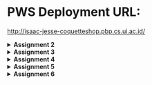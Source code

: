 # PWS Deployment URL:
http://isaac-jesse-coquetteshop.pbp.cs.ui.ac.id/

<details>
<Summary><b>Assignment 2</b></Summary>

# How I implemented the [assignment checklist](https://pbp-fasilkom-ui.github.io/ganjil-2025/en/assignments/individual/assignment-2)

### Creating a new Django project
First, I created the main directory `coquette_shop` with:
```
mkdir coquette-shop
```

To avoid Python version conflicts and to contain the project, I use a Python virtual environment:
```
python -m venv env
env\Scripts\activate
```

Then, populated a **requirements.txt** file, and then installed them with
```
pip install -r requirements.txt
```

After Django is installed, I initialized the project with
```
django-admin startproject coquette_shop .
```

To test if the project is initialized, I added localhost(127.0.0.1) to the allowed hosts section of `settings.py`, then checked if Django showed the new project screen with

```
python manage.py runserver
```

### Creating an application `main` in the project

To create the 'main' application:
```
python manage.py startapp main
```

### Performing routing in the project so that the application `main` can run
This 'main' app needs to be added to the project directory (coquette_shop, not coquette-shop) settings.py **INSTALLED_APPS** field.

So far, 'main' does not have any html files to display, so I will add one in the templates directory as such:
```
cd main
mkdir templates
nvim main.html
```

I filled the **main.html** file with placeholder fields `{{ application_name }}`, `{{ name }}`, and `{{ class }}` where the 'context' will be supplied by views.py at a later step.

### Creating the Product model in `main` application

Since it was specified that there should be a field `name` with CharField, `price` with IntegerField, and `description` with TextField, I filled `main/models.py` with the following class:

```
from django.db import models


class Product(models.Model):
    name = models.CharField(max_length=255)
    price = models.IntegerField()
    description = models.TextField()
    coquetteness = models.IntegerField()
```

### Creating a function in `views.py` to display the application name , name, and class

Since I already created a template `main.html` with placeholder fields two steps ago, I need to create a function in `main/views.py` that simply shows `main.html` and provides context such as the application name, name, and class:

```
from django.shortcuts import render

def show_main(request):
    context = {
            'application_name': 'coquette-shop',
            'class': 'PBD KKI',
            'name': 'Isaac Jesse Boentoro',
    }
    return render(request, "main.html", context)
```

### Routing the `show_main` function in `views.py` to `urls.py`

I added ` path('', include('main.urls'))` to the `urlpatterns` field in `coquette-shop/urls.py` and
```
from django.urls import path
from main.views import show_main

app_name = 'main'
urlpatterns = [
        path('', show_main, name = 'show_main'),
]
```
to `main/urls.py`

### Performing deployment to PWS

I created a PWS project named coquetteshop, added `isaac-jesse-coquetteshop.pbp.cs.ui.ac.id` to `ALLOWED_HOSTS` in settings.py, then added it as remote and pushed it to PWS.

## Diagram explaining flow from Client request to `urls.py`, `views.py`, `models.py`, and the `html` file

![Diagram](readme_images/diagram.png)

## The use of `git` in software development

git is extremely useful for software developers to be able to track their changes, revert to previous versions of their project if need be, and allows developers to store their projects in remote repositories such as Github or Gitlab, making it possible to collaborate with others easily.

## Why is Django used as the starting point for learning software development?

In my opinion, Django is fairly straightforward to setup, and has an inherent user-friendly syntax because it is built on Python.

## Why is Django called an ORM?

Django is called an ORM because it maps entries in a database to objects in the object oriented programming language (namely, Python). Django in particular does this through the `models.py` file.
</details>

<details>
<Summary><b>Assignment 3</b></Summary>

## Why do we need Data delivery in implementing a platform?

Data delivery is useful to enable asynchronous communication between users of the platform, or between the administrator of the platform and its users. Platforms cannot function effectively as just a static site.

## JSON or XML?
In my opinion, JSON is simply superior. JSON is also more widely used for some reasons such as not needing a dedicated parser, shorter, and not needing closing tags.

## Explaining `is_valid()`
is_valid() is used to validate the user input before saving it to the database. It is not guaranteed that site users will submit the correct format of data, then it is crucial to make sure that the form input is valid before being submitted to the database, potentially preventing errors down the line.

## CSRF Token 
CSRF Tokens are a hidden field that makes sure that the connection between the user's web browser is valid with the website. This prevents Cross-Site Request Forgery attacks, where a malicious website tricks a user's browser into falsely performing actions on another website where they are already authenticated. Without this, it is possible for the user's web browser to be manipulated and submit data to the Django form without their consent.

# How I implemented the [assignment checklist](https://pbp-fasilkom-ui.github.io/ganjil-2025/en/assignments/individual/assignment-3)

### Setting up base template
To avoid code repetition and ease extending the site template, I created a template directory in the root directory and created `base.html`.

To reflect these changes, I then added BASE_DIR / 'templates' in settings.py to the DjangoTemplates DIR field.

### Creating forms
In the 'main' application folder, I created `forms.py` which uses the previously created `Product` model in `models.py`.

```py
from django.forms import ModelForm
from main.models import Product

class ProductEntryForm(ModelForm):
    class Meta:
        model = Product
        fields = ["name", "price", "description", "coquetteness"]

```

To correctly identify each `Product` model, I added a UUID to the model as such:

```py
class Product(modelsModel):
    ...
   id = models.UUIDField(primary_key = True, default=uuid.uuid4, editable=False)
   ...
```

### Creating the HTML field to use the form
Using codeblocks, I created `create_product.html` that uses the form created earlier, and then displayed the stored models in `main.html` by returning all Products in `views.py` as context.

`create_product.html`
```html
{% extends 'base.html' %} 
{% block content %}
<h1>Add Product</h1>

<form method="POST">
  {% csrf_token %}
  <table>
    {{ form.as_table }}
    <tr>
      <td></td>
      <td> 
        <input type="submit" value="Add Product" />
      </td>
    </tr>
  </table>
</form>

{% endblock %}
```

`main.html`

```html
{% if not products %}
<p>There are no producs.</p>
{% else %}
<table>
  <tr>
    <th>Product Name</th>
    <th>Price</th>
    <th>Description</th>
    <th>Coquetteness</th>
  </tr>

  {% comment %} This is how to display Product data
  {% endcomment %} 
  {% for product in products %}
  <tr>
    <td>{{product.name}}</td>
    <td>{{product.price}}</td>
    <td>{{product.description}}</td>
    <td>{{product.coquetteness}}</td>
  </tr>
  {% endfor %}
</table>
{% endif %}

<br />

<a href="{% url 'main:create_product' %}">
  <button>Add New Product</button>
</a>
{% endblock content %}
```

`views.py`
```py
def show_main(request):
    ...
    return render(request, "main.html", context)
        products = Product.objects.all()
    ...
```
Then, added the actual form to `views.py` and implemented input validation.
`views.py`
```py
def create_product(request):
       form = ProductEntryForm(request.POST or None)
       if form.is_valid() and request.method == "POST":
              form.save()
              return redirect('main:show_main')
       context = {'form': form}
       return render(request, "create_product.html", context)
```


### To access the XML and JSON data from the forms directly, I created 4 functions  (show_json, show_xml, show_json_by_id, show_xml_by_id)

`views.py`

```py

def show_xml(request):
        data = Product.objects.all()
        return HttpResponse(serializers.serialize("xml", data), content_type="application/xml")

def show_json(request):
        data = Product.objects.all()
        return HttpResponse(serializers.serialize("json", data), content_type="application/json")

def show_xml_by_id(request, id):
        data = Product.objects.filter(pk=id)
        return HttpResponse(serializers.serialize("xml", data), content_type="application/xml")

def show_json_by_id(request, id):
        data = Product.objects.filter(pk=id)
        return HttpResponse(serializers.serialize("json", data), content_type="application/json")
```

## Using Postman to test GET requests:
![postman test](readme_images/postman_1.png)
![postman test](readme_images/postman_2.png)
![postman test](readme_images/postman_3.png)
![postman test](readme_images/postman_4.png)

</details>
<details>
<Summary><b>Assignment 4</b></Summary>

# How I implemented the [assignment checklist](https://pbp-fasilkom-ui.github.io/ganjil-2025/en/assignments/individual/assignment-4)


## Creating the register, log in and log out functions
In `views.py`, I added the following lines:

```py
def register(request):
        form = UserCreationForm()
        if request.method == "POST":
                form = UserCreationForm(request.POST)
                if form.is_valid():
                        form.save()
                        messages.success(request, 'Your account has been successfully created!')
                        return redirect('main:login')
        context = {'form':form}
        return render(request, 'register.html', context)

def login_user(request):
        if request.method == 'POST':
                form = AuthenticationForm(data=request.POST)

                if form.is_valid():
                        user = form.get_user()
                        if user is not None:
                                login(request, user)
                                response = HttpResponseRedirect(reverse("main:show_main"))
                                response.set_cookie('last_login', str(datetime.datetime.now()))
                                return response
                        # login(request, user)
                        # response = HttpResponseRedirect(reverse("main:show_main"))
                        # response.set_cookie('last_login', str(datetime.datetime.now()))
                        # return response
        else:
                form = AuthenticationForm(request)

        context = {'form':form}
        return render(request, 'login.html', context)
        

def logout_user(request):
        logout(request)
        response = HttpResponseRedirect(reverse('main:login'))
        response.delete_cookie('last_login')
        return response
```

The login and logout functions also use cookies to automatically log-in a user unless specified otherwise. The cookie is then sent as context to `show_main`:

`views.py`
```py
def show_main(request):
...
                'last_login': request.COOKIES['last_login'],
        }
        return render(request, "main.html", context)  
```

Since the `register` function expects a `register.html`, let's make that:
```html
{% extends 'base.html' %} {% block meta %}
<title>Register</title>
{% endblock meta %} {% block content %}

<div class="login">
  <h1>Register</h1>

  <form method="POST">
    {% csrf_token %}
    <table>
      {{ form.as_table }}
      <tr>
        <td></td>
        <td><input type="submit" name="submit" value="Register" /></td>
      </tr>
    </table>
  </form>

  {% if messages %}
  <ul>
    {% for message in messages %}
    <li>{{ message }}</li>
    {% endfor %}
  </ul>
  {% endif %}
</div>

{% endblock content %}
```

This `register.html` file extends to the main template `base.html` for simplicity.

Now to perform routing on all of these new functions, import them to `urls.py` and add them to `urlpatterns`:

`urls.py`
```py
from main.views import (
      ...
      register,
      login_user,
      logout_user,
      ...
)

app_name = 'main'
urlpatterns = [
        ...
        path('register/', register, name='register'),
        path('login/', login_user, name='login'),
        path('logout/', logout_user, name='logout'),
        ...
]
```

Since we want to force users to login before accessing the site, we can add that restriction to the `show_main` function as such:

```py
from django.contrib.auth.decorators import login_required


@login_required(login_url='/login')
def show_main(request):
...
```

## Connecting the `Product` model to each user:

`views.py`
```py
def show_main(request):
        products = Product.objects.filter(user=request.user)
        context = {
        ...
```

`models.py`
```py
class Product(models.Model):
    user = models.ForeignKey(User, on_delete=models.CASCADE)
    ...
```

This makes each instance of the `Product` model tied to each user, so that only authorized users can view their respective `Product` models.

We also modify `create_product` in `views.py` as such, to modify the `user` field *before* saving it to the database to tie it to the user that created it.

```py
def create_product(request):
       form = ProductEntryForm(request.POST or None)
       if form.is_valid() and request.method == "POST":
              # These lines
              product = form.save(commit=False)
              product.user = request.user
              product.save()
              #
              return redirect('main:show_main')
       context = {'form': form}
       return render(request, "create_product.html", context)
```

## Difference between `HttpResponseRedirect()` and `redirect()`

`HttpResponseRedirect()`:

Usage: Redirects to a URL.
Syntax: Requires a URL string.

`redirect()`:

Usage: A shortcut for redirection.
Syntax: Can take a URL, a view name, or a view name with arguments.

## How is `Product` model linked with `User`?

The `Product` model is linked to each user via a foreign-key approach:

`models.py`

```py
class Product(models.Model):
    user = models.ForeignKey(User, on_delete=models.CASCADE)
```

And when each Product is created via `create_product`, it is linked to the user:

`views.py`
```py
def create_product(request):
       form = ProductEntryForm(request.POST or None)
       if form.is_valid() and request.method == "POST":
              product = form.save(commit=False)
              product.user = request.user
```

## How does Django remember logged in users? What are the other uses of cookies and are all of them safe?

Django uses sessions and cookies stored on the user's browser to remember logged in users. 

Cookies can be used for other uses, such as:
- User settings
- Tracking and analytics
- Authentication tokens

Not all cookies are inherently safe, and the safety of said cookies depends on how they are implemented and managed.

- Cookies should be marked as secure to enable that they are only sent over HTTPS connections.

- Marking them as HttpOnly prevents client scripts from accessing them, reducing the risk of XSS (Cross site scripting) attacks.

- The SameSite attribute helps prevent cross-site request forgery attacks

- Cookies should have a set expiration date

- Cookies should not be used to store sensitive information directly inside. Instead, use session IDs or tokens that reference server-side data.

## Difference between authentication and authorization, and what happens when a user logs in.

Authentication: Verifying the identity of a user (ensuring they are who they claim to be)

Django implements this with built in views and forms such as `LoginView`, `LogoutView`, and `AuthenticationForm`

Authorization: Determining what an authenticated user is allowed to do based on its roles and permissions.

Django implements this via the `User` model and `Permissions`.

What hapepns when a user logs in?
1. User submits Login form
2. Authentication
- Django checks if the provided credentials are in the database
- The user is then authenticated
3. Session creation:
- Django creates a session for the authenticated user
- Session ID is stored as a cookie on the user's browsesr
4. User Object:
- Authenticated users are associated with a `User` object, accessible via `request.user` in `views.py`.
5. Redirection
- The user is then redirected to `main.html`

</details>

<details>
<Summary><b>Assignment 5</b></Summary>

## Priority of CSS Selectors

1. Inline Styles
2. ID Selectors
3. Class, Attribute and Pseudo-Class Selectors
4. Element and Pseudo-Element Selectors
5. `!important` overrides everything else.

## Why use Responsive design?

With the growng number of users accessing websites via Mobile devices, having a responsive design ensures that your site is suitable and usable from mobile devices.
Some examples of websites with responsive design would be `https://tokopedia.com`, and a website that does not implement responsive design would be `https://aren.cs.ui.ac.id/kitba`


## Margin vs Border vs Padding

1. Margin is the space outside of a border
2. Border is the line that surrounds the padding of an element
3. Padding is the space between the content of an element and its border.

An example impelmentation using class `example`:
```html

.examle {
        margin:20px;
        border: 2px solid black;
        padding: 10px;
}
```

## Flex box and grid layout

1. Flexbox is a layout module to designed to distribute space among items in a container especially when their size is dynamic. Used in responsive layouts.

2. Grid layout is a module that provides a two dimensional grid based layout system. Optimized for responsive design. 


# How I implemented the [assignment checklist](https://pbp-fasilkom-ui.github.io/ganjil-2025/en/assignments/individual/assignment-5)

I imported the tailwind cdn in `base.html`
```html

<!DOCTYPE html>
<html lang="en">
<head>
    <meta charset="UTF-8">
    <meta name="viewport" content="width=device-width, initial-scale=1.0">
    <title>{% block title %}coquette shop{% endblock %}</title>
    <script src="https://cdn.tailwindcss.com"></script>
</head>
```

I then added Tailwind CSS classes to each of the files in the `main/templates` directory, and added a navbar.

Example:
`main.html`

<div style="height: 400px; overflow: auto; border: 1px solid #ddd;">
<pre><code>

{% extends 'base.html' %}

{% block content %}
{% include 'navbar.html' %}

<div class="container mx-auto px-4 py-8">
    <h1 class="text-3xl font-bold mb-6 text-gray-800">{{ application_name }}</h1>

    <div class="bg-white shadow overflow-hidden sm:rounded-lg mb-8">
        <div class="px-4 py-5 sm:px-6">
            <h2 class="text-lg leading-6 font-medium text-gray-900">User Information</h2>
        </div>
        <div class="border-t border-gray-200">
            <dl>
                <div class="bg-gray-50 px-4 py-5 sm:grid sm:grid-cols-3 sm:gap-4 sm:px-6">
                    <dt class="text-sm font-medium text-gray-500">Name</dt>
                    <dd class="mt-1 text-sm text-gray-900 sm:mt-0 sm:col-span-2">{{ name }}</dd>
                </div>
                <div class="bg-white px-4 py-5 sm:grid sm:grid-cols-3 sm:gap-4 sm:px-6">
                    <dt class="text-sm font-medium text-gray-500">Class</dt>
                    <dd class="mt-1 text-sm text-gray-900 sm:mt-0 sm:col-span-2">{{ class }}</dd>
                </div>
            </dl>
        </div>
    </div>

    {% if not products %}
    <p class="text-lg text-gray-600">There are no products.</p>
    {% else %}


    <div class="bg-white shadow overflow-hidden sm:rounded-lg">
        <div class="overflow-x-auto">
            <table class="min-w-full divide-y divide-gray-200">
                <thead class="bg-gray-50">
                    <tr>
                        <th scope="col" class="px-6 py-3 text-left text-xs font-medium text-gray-500 uppercase tracking-wider">Product Name</th>
                        <th scope="col" class="px-6 py-3 text-left text-xs font-medium text-gray-500 uppercase tracking-wider">Price</th>
                        <th scope="col" class="px-6 py-3 text-left text-xs font-medium text-gray-500 uppercase tracking-wider">Description</th>
                        <th scope="col" class="px-6 py-3 text-left text-xs font-medium text-gray-500 uppercase tracking-wider">Coquetteness</th>
                        <th scope="col" class="px-6 py-3 text-left text-xs font-medium text-gray-500 uppercase tracking-wider">Actions</th>
                    </tr>
                </thead>
                <tbody class="bg-white divide-y divide-gray-200">
                    {% for product in products %}
                        <tr>
                            <td class="px-6 py-4 whitespace-nowrap text-sm font-medium text-gray-900">{{ product.name }}</td>
                            <td class="px-6 py-4 whitespace-nowrap text-sm text-gray-500">{{ product.price }}</td>
                            <td class="px-6 py-4 whitespace-nowrap text-sm text-gray-500">{{ product.description }}</td>
                            <td class="px-6 py-4 whitespace-nowrap text-sm text-gray-500">{{ product.coquetteness }}</td>
                            <td class="px-6 py-4 whitespace-nowrap text-sm font-medium">
                                <a href="{% url 'main:edit_product' product.id %}" class="text-indigo-600 hover:text-indigo-900 mr-3">Edit</a>
                                <a href="{% url 'main:delete_product' product.id %}" class="text-red-600 hover:text-red-900">Delete</a>
                            </td>
                        </tr>
                    {% endfor %}
                </tbody>
            </table>
        </div>
    </div>
{% endif %}

    <div class="bg-white shadow overflow-hidden sm:rounded-lg mb-4 mt-8">
        <div class="flex justify-between items-center p-4">
            <div>
                <a href="{% url 'main:create_product' %}" class="bg-blue-500 text-white px-4 py-2 rounded hover:bg-blue-600">Add Product</a>
            </div>
            <div>
                <a href="{% url 'main:logout' %}" class="bg-red-500 text-white px-4 py-2 rounded hover:bg-red-600">Logout</a>
            </div>
        </div>
    </div>

    <p class="mt-8 text-sm text-gray-500">Last login session: {{ last_login }}</p>
</div>
{% endblock content %}
</code></pre>
</div>

That's all, the rest of the files are also updated to use Tailwind css classes. 

I also added functions to edit and delete products, and put them in `views.py` and routed them with `urls.py`.

`views.py`

```py
def edit_product(request,id):
        product = Product.objects.get(pk=id)
        form = ProductEntryForm(request.POST or None, instance=product)

        if form.is_valid() and request.method == "POST":
                form.save()
                return HttpResponseRedirect(reverse('main:show_main'))
        
        context = {'form': form}
        return render(request, "edit_product.html", context)

def delete_product(request, id):
        product = Product.objects.get(pk=id)
        product.delete()
        return HttpResponseRedirect(reverse('main:show_main'))
```

`urls.py`

```py
from django.urls import path
from main.views import (
...
    edit_product,
    delete_product,
)

app_name = 'main'
urlpatterns = [
...
        path('edit-product/<uuid:id>', edit_product, name='edit_product'),
        path('delete/<uuid:id>', delete_product, name='delete_product')
]
```

</details>
<details>
<Summary><b>Assignment 6</b></Summary>

## Benefit of using Javascript in developing web applications

1. Javascript can be executed directly on the user's browser (reduces the load on the server and can result in faster response times)
2. Enables interactive web pages such as form validation, dynamic content update, animations
3. Supports asynchronous commmunication (e.g. AJAX). Allows web apps to fetch data without having to require a full page reload
4. Has a wide range of frameworks such as React, Angular, Vue, helping developers accelerate their workflow.
5. Supported by all modern web browsers


## Why use `await` on `fetch`?

Since we are using asynchronous functions, `await` pauses the execution of the async function until `Promise` is resolved. If we do not use `await`, the code will continue without waiting for `Promise` to resolve which will result in null data or unexpected behaviour.

## Why is AJAX POST csrf_exempt?

It would be more cumbersome to include the CSRF validation in this case because it is an internal endpoint, although ideally we do not use `csrf_exempt`.


## Why isn't sanitization only front-end?

Front-end sanitization does not account for client side code manipulation, XSS, SQL injection or anny other injection attacks. Back-end sanitization is necessary for these. 

# How I implemented the [assignment checklist](https://pbp-fasilkom-ui.github.io/ganjil-2025/en/assignments/individual/assignment-6)

## Using AJAX Get for products:

In `main.html`, I replaced the main product container with an asynchronous function as such:

```html

<script>
    async function fetchProducts() {
        try {
            const response = await fetch("{% url 'main:show_json' %}");
            const data = await response.json();
            const productContainer = document.getElementById('product-container');
            if (data.length === 0) {
                productContainer.innerHTML = '<p class="text-lg text-gray-600">There are no products.</p>';
            } else {
                let productsHtml = '<div class="grid grid-cols-1 sm:grid-cols-2 lg:grid-cols-3 gap-6">';
                data.forEach(product => {
                    // Sanitize product fields with DOMPurify
                    const sanitizedName = DOMPurify.sanitize(product.fields.name);
                    const sanitizedDescription = DOMPurify.sanitize(product.fields.description);
                    const sanitizedPrice = DOMPurify.sanitize(product.fields.price);
                    const sanitizedCoquetteness = DOMPurify.sanitize(product.fields.coquetteness);

                    productsHtml += `
                        <div class="bg-white shadow-md rounded-lg overflow-hidden">
                            <div class="p-6">
                                <h2 class="text-xl font-semibold text-gray-800 mb-2">
                                    <span class="text-gray-600">Name:</span> ${sanitizedName}
                                </h2>
                                <p class="text-gray-600 mb-4">
                                    <span class="font-semibold">Description:</span> ${sanitizedDescription}
                                </p>
                                <div class="flex justify-between items-center mb-4">
                                    <span class="text-lg font-bold text-gray-900">
                                        <span class="text-gray-600 font-normal">Price:</span> $${sanitizedPrice}
                                    </span>
                                    <span class="text-sm text-gray-500">
                                        <span class="font-semibold">Coquetteness:</span> ${sanitizedCoquetteness}
                                    </span>
                                </div>
                                <div class="flex justify-between">
                                    <a href="/edit-product/${product.pk}" class="text-indigo-600 hover:text-indigo-900">Edit</a>
                                    <a href="/delete/${product.pk}" class="text-red-600 hover:text-red-900">Delete</a>
                                </div>
                            </div>
                        </div>
                    `;
                });
                productsHtml += '</div>';
                productContainer.innerHTML = DOMPurify.sanitize(productsHtml); // Sanitize HTML before injecting
            }
        } catch (error) {
            console.error('Error fetching products:', error);
        }
    }

...
```

This asynchronously fetches the products using `show_json`. I also do not use cards. The "card" is directly embedded in the function. To ensure that the data returned belongs only to the logged in user, the `show_json` function must be as follows:

`views.py`
```py
def show_json(request):
    data = Product.objects.filter(user=request.user)
    return HttpResponse(serializers.serialize("json", data), content_type="application/json")
```

## Creating AJAX POST and its Modal

To add the button to access the modal/form: 
`main.html`

```html
...
        <div class="flex justify-end mb-6">
        <a href="{% url 'main:create_product' %}" class="bg-blue-500 hover:bg-blue-600 text-white font-bold py-2 px-4 rounded-lg transition duration-300 ease-in-out transform hover:-translate-y-1 hover:scale-105 mx-4">Add Product</a>
        <button id="addProductAjax" class="bg-green-500 hover:bg-green-600 text-white font-bold py-2 px-4 rounded-lg transition duration-300 ease-in-out transform hover:-translate-y-1 hover:scale-105">Add Product by AJAX</button>
    </div>
...
```
This links to the product entry modal as follows:

`main.html`

```html
<div id="productModal" class="fixed inset-0 bg-gray-600 bg-opacity-50 overflow-y-auto h-full w-full hidden">
    <div class="relative top-20 mx-auto p-5 border w-96 shadow-lg rounded-md bg-white">
        <div class="mt-3 text-center">
            <h3 class="text-lg leading-6 font-medium text-gray-900">Add New Product</h3>
            <div class="mt-2 px-7 py-3">
                <input id="productName" type="text" placeholder="Name" class="mb-3 px-3 py-2 border rounded-lg w-full">
                <input id="productPrice" type="number" step="0.01" placeholder="Price" class="mb-3 px-3 py-2 border rounded-lg w-full">
                <input id="productCoquetteness" type="number" placeholder="Coquetteness" class="mb-3 px-3 py-2 border rounded-lg w-full">
                <textarea id="productDescription" placeholder="Description" class="mb-3 px-3 py-2 border rounded-lg w-full"></textarea>
            </div>
            <div class="items-center px-4 py-3">
                <button id="submitProduct" class="px-4 py-2 bg-green-500 text-white text-base font-medium rounded-md w-full shadow-sm hover:bg-green-600 focus:outline-none focus:ring-2 focus:ring-green-300">
                    Add Product
                </button>
            </div>
        </div>
    </div>
</div>
```

To create a product using AJAX, a new function must be created and routed:

`views.py`

```py
@csrf_exempt
@require_POST
def create_product_ajax(request):
    try:
        data = json.loads(request.body)
        
        # Strip HTML tags and remove leading/trailing whitespace
        name = strip_tags(data.get("name", "")).strip()
        description = strip_tags(data.get("description", "")).strip()
        
        # Convert price to Decimal
        try:
            price = Decimal(data.get("price", "0"))
        except InvalidOperation:
            return JsonResponse({"status": "error", "message": "Invalid price format"}, status=400)

        # Convert coquetteness to integer
        try:
            coquetteness = int(data.get("coquetteness", "0"))
        except ValueError:
            return JsonResponse({"status": "error", "message": "Invalid coquetteness format"}, status=400)

        # Print debug information
        print(f"Received data: {data}")
        print(f"Processed name: {name}")
        print(f"Processed description: {description}")
        print(f"Processed price: {price}")
        print(f"Processed coquetteness: {coquetteness}")

        product = Product.objects.create(
            name=name,
            price=price,
            coquetteness=coquetteness,
            description=description,
            user=request.user
        )
        return JsonResponse({"status": "success", "id": product.id}, status=201)
    except json.JSONDecodeError:
        return JsonResponse({"status": "error", "message": "Invalid JSON in request body"}, status=400)
    except Exception as e:
        print(f"Error creating product: {str(e)}")
        return JsonResponse({"status": "error", "message": str(e)}, status=500)
```

`urls.py`

```py
from django.urls import path
from main.views import (
...
    create_product_ajax,
)

app_name = 'main'
urlpatterns = [
    path('', show_main, name = 'show_main'),
...
        path('create-product-ajax', create_product_ajax, name='create_product_ajax'),
]

```

To perform asynchronous refresh on the main page:

`main.html`

```js
    // Submit new product
    document.getElementById('submitProduct').addEventListener('click', async function() {
        const name = DOMPurify.sanitize(document.getElementById('productName').value);
        const price = DOMPurify.sanitize(document.getElementById('productPrice').value);
        const coquetteness = DOMPurify.sanitize(document.getElementById('productCoquetteness').value);
        const description = DOMPurify.sanitize(document.getElementById('productDescription').value);

        try {
            const response = await fetch("{% url 'main:create_product_ajax' %}", {
                method: 'POST',
                headers: {
                    'Content-Type': 'application/json',
                    'X-CSRFToken': '{{ csrf_token }}'
                },
                body: JSON.stringify({
                    name: name,
                    price: price,
                    coquetteness: coquetteness,
                    description: description
                })
            });
            const data = await response.json();
            if (data.status === 'success') {
                // Close the modal and refresh the product list
                document.getElementById('productModal').classList.add('hidden');
                fetchProducts();
                // Clear the form
                document.getElementById('productName').value = '';
                document.getElementById('productPrice').value = '';
                document.getElementById('productCoquetteness').value = '';
                document.getElementById('productDescription').value = '';
            } else {
                alert('Failed to add product');
            }
        } catch (error) {
            console.error('Error:', error);
        }
    });

```

Upon submitting the create_product_ajax form, we fetch all products and then update the page accordingly.
</Summary>
</details>
